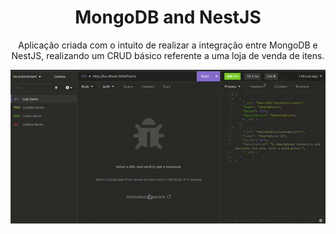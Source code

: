 <h1 align="center">MongoDB and NestJS</h1>

<p align="center">
  Aplicação criada com o intuito de realizar a integração entre MongoDB e NestJS, realizando um CRUD básico referente a uma loja de venda de itens.
</p>

<div align="center">
  <img align="center" src="./src/images/MongoDB-nestJS.gif" alt= "funcionalidade em execução" />
</div>
